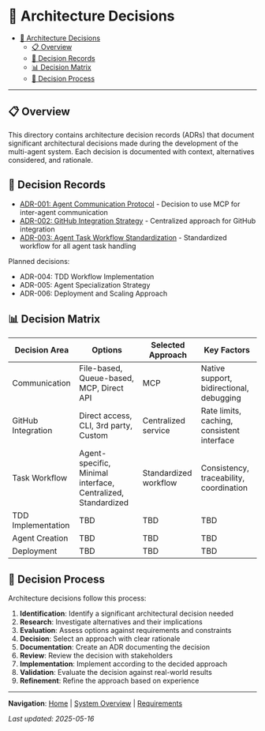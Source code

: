 # 🧠 Architecture Decisions

<!-- 📑 TABLE OF CONTENTS -->
- [🧠 Architecture Decisions](#-architecture-decisions)
  - [📋 Overview](#-overview)
  - [📝 Decision Records](#-decision-records)
  - [📊 Decision Matrix](#-decision-matrix)
  - [🔄 Decision Process](#-decision-process)

---

## 📋 Overview

This directory contains architecture decision records (ADRs) that document significant architectural decisions made during the development of the multi-agent system. Each decision is documented with context, alternatives considered, and rationale.

## 📝 Decision Records

- [ADR-001: Agent Communication Protocol](./001-agent-communication-protocol.md) - Decision to use MCP for inter-agent communication
- [ADR-002: GitHub Integration Strategy](./002-github-integration-strategy.md) - Centralized approach for GitHub integration
- [ADR-003: Agent Task Workflow Standardization](./003-agent-task-workflow.md) - Standardized workflow for all agent task handling

Planned decisions:
- ADR-004: TDD Workflow Implementation
- ADR-005: Agent Specialization Strategy
- ADR-006: Deployment and Scaling Approach

## 📊 Decision Matrix

| Decision Area | Options | Selected Approach | Key Factors |
|---------------|---------|-------------------|-------------|
| Communication | File-based, Queue-based, MCP, Direct API | MCP | Native support, bidirectional, debugging |
| GitHub Integration | Direct access, CLI, 3rd party, Custom | Centralized service | Rate limits, caching, consistent interface |
| Task Workflow | Agent-specific, Minimal interface, Centralized, Standardized | Standardized workflow | Consistency, traceability, coordination |
| TDD Implementation | TBD | TBD | TBD |
| Agent Creation | TBD | TBD | TBD |
| Deployment | TBD | TBD | TBD |

## 🔄 Decision Process

Architecture decisions follow this process:

1. **Identification**: Identify a significant architectural decision needed
2. **Research**: Investigate alternatives and their implications
3. **Evaluation**: Assess options against requirements and constraints
4. **Decision**: Select an approach with clear rationale
5. **Documentation**: Create an ADR documenting the decision
6. **Review**: Review the decision with stakeholders
7. **Implementation**: Implement according to the decided approach
8. **Validation**: Evaluate the decision against real-world results
9. **Refinement**: Refine the approach based on experience

---

<!-- 🧭 NAVIGATION -->
**Navigation**: [Home](../README.md) | [System Overview](../system-overview.md) | [Requirements](../requirements.md)

*Last updated: 2025-05-16*